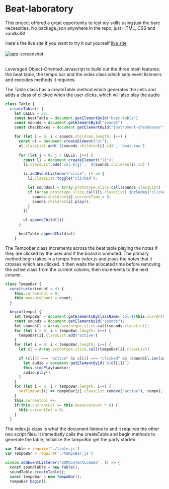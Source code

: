 # Beat-laboratory

This project offered a great opportunity to test my skills using just the bare necessities. No package.json anywhere in the repo, just HTML, CSS and vanillaJS!

Here's the live site if you want to try it out yourself [live site](https://romance939913.github.io/Beat-laboratory/)
<br/>
<br/>
![app-screenshot](assets/beatlab.gif)
<br/>
<br/>

Leveraged Object-Oriented Javascript to build out the three main features: the beat table, the tempo bar and the index class which sets event listeners and executes methods it requires. 

The Table class has a createTable method which generates the cells and adds a class of clicked when the user clicks, which will also play the audio 

```js
class Table {
  createTable() {
    let CELLS = 32;
    const beatTable = document.getElementById("beat-table")
    const sounds = document.getElementById("sounds")
    const checkboxes = document.getElementById("instrument-checkboxes")

    for (let i = 0; i < sounds.children.length; i++) {
      const ul = document.createElement("ul");
      ul.classList.add(`${sounds.children[i].id}`, `beat-row`)
      
      for (let j = 0; j < CELLS; j++) {
        const li = document.createElement("li");
        li.classList.add(`col-${j}`, `${sounds.children[i].id}`)

        li.addEventListener("click", () => {
          li.classList.toggle("clicked");

          let soundsCl = Array.prototype.slice.call(sounds.classList)
          if (Array.prototype.slice.call(li.classList).includes("clicked") && !soundsCl.includes("muted")) {
            sounds.children[i].currentTime = 0;
            sounds.children[i].play();
          }
        })

        ul.appendChild(li)
      } 

      beatTable.appendChild(ul)
    }
```

The Tempobar class increments across the beat table playing the notes if they are clicked by the user and if the board is unmuted. The primary method begin takes in a tempo from index.js and plays the notes that it crosses which are clicked. It then waits the allocated time before removing the active class from the current column, then increments to the next column.  

```js
class TempoBar {
  constructor(count = 4) {
    this.currentCol = 0;
    this.measureCount = count;
  }

  begin(tempo) {
    let tempoBar = document.getElementsByClassName(`col-${this.currentCol}`);
    const sounds = document.getElementById("sounds");
    let soundsCl = Array.prototype.slice.call(sounds.classList);
    for (let i = 0; i < tempoBar.length; i++) {
      tempoBar[i].classList.add("active")
    }
    for (let i = 0; i < tempoBar.length; i++) {
      let cl = Array.prototype.slice.call(tempoBar[i].classList)

      if (cl[3] === "active" && cl[2] === "clicked" && !soundsCl.includes("muted")) {
        let audio = document.getElementById(`${cl[1]}`)
        this.stopPlay(audio);
        audio.play()
      }
    }
    for (let i = 0; i < tempoBar.length; i++) {
      setTimeout(() => tempoBar[i].classList.remove("active"), tempo);
    }
    this.currentCol ++;
    if(this.currentCol >= this.measureCount * 8) {
      this.currentCol = 0;
    }
  }
```

The index.js class is what the document listens to and it requires the other two script files. It immediatly calls the createTable and begin methods to generate the table, initialize the tampoBar get the party started.

```js
var Table = require('./table.js')
var TempoBar = require('./tempoBar.js')

window.addEventListener('DOMContentLoaded', () => {
  const soundTable = new Table();
  soundTable.createTable();
  const tempoBar = new TempoBar();
  tempoBar.begin();
```
